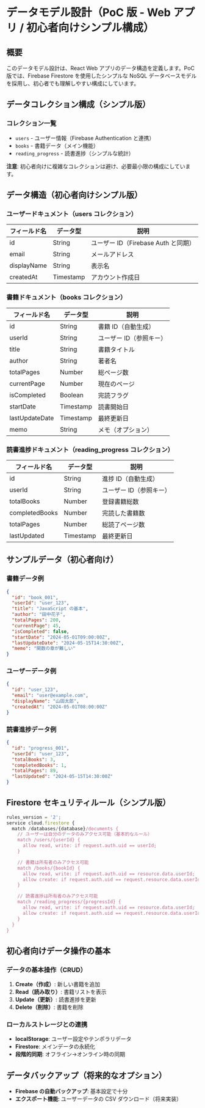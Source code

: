 # データモデル設計（PoC 版 - Web アプリ / 初心者向けシンプル構成）

## 概要

このデータモデル設計は、React Web アプリのデータ構造を定義します。PoC 版では、Firebase Firestore を使用したシンプルな NoSQL データベースモデルを採用し、初心者でも理解しやすい構成にしています。

## データコレクション構成（シンプル版）

### コレクション一覧

- `users` - ユーザー情報（Firebase Authentication と連携）
- `books` - 書籍データ（メイン機能）
- `reading_progress` - 読書進捗（シンプルな統計）

**注意**: 初心者向けに複雑なコレクションは避け、必要最小限の構成にしています。

## データ構造（初心者向けシンプル版）

### ユーザードキュメント（users コレクション）

| フィールド名 | データ型  | 説明                               |
| ------------ | --------- | ---------------------------------- |
| id           | String    | ユーザー ID（Firebase Auth と同期） |
| email        | String    | メールアドレス                     |
| displayName  | String    | 表示名                             |
| createdAt    | Timestamp | アカウント作成日                   |

### 書籍ドキュメント（books コレクション）

| フィールド名   | データ型  | 説明                     |
| -------------- | --------- | ------------------------ |
| id             | String    | 書籍 ID（自動生成）      |
| userId         | String    | ユーザー ID（参照キー）  |
| title          | String    | 書籍タイトル             |
| author         | String    | 著者名                   |
| totalPages     | Number    | 総ページ数               |
| currentPage    | Number    | 現在のページ             |
| isCompleted    | Boolean   | 完読フラグ               |
| startDate      | Timestamp | 読書開始日               |
| lastUpdateDate | Timestamp | 最終更新日               |
| memo           | String    | メモ（オプション）       |

### 読書進捗ドキュメント（reading_progress コレクション）

| フィールド名   | データ型 | 説明                    |
| -------------- | -------- | ----------------------- |
| id             | String   | 進捗 ID（自動生成）     |
| userId         | String   | ユーザー ID（参照キー） |
| totalBooks     | Number   | 登録書籍総数            |
| completedBooks | Number   | 完読した書籍数          |
| totalPages     | Number   | 総読了ページ数          |
| lastUpdated    | Timestamp| 最終更新日              |

## サンプルデータ（初心者向け）

### 書籍データ例

```json
{
  "id": "book_001",
  "userId": "user_123",
  "title": "JavaScript の基本",
  "author": "田中花子",
  "totalPages": 200,
  "currentPage": 45,
  "isCompleted": false,
  "startDate": "2024-05-01T09:00:00Z",
  "lastUpdateDate": "2024-05-15T14:30:00Z",
  "memo": "関数の章が難しい"
}
```

### ユーザーデータ例

```json
{
  "id": "user_123",
  "email": "user@example.com",
  "displayName": "山田太郎",
  "createdAt": "2024-05-01T08:00:00Z"
}
```

### 読書進捗データ例

```json
{
  "id": "progress_001",
  "userId": "user_123",
  "totalBooks": 3,
  "completedBooks": 1,
  "totalPages": 89,
  "lastUpdated": "2024-05-15T14:30:00Z"
}
```

## Firestore セキュリティルール（シンプル版）

```javascript
rules_version = '2';
service cloud.firestore {
  match /databases/{database}/documents {
    // ユーザーは自分のデータのみアクセス可能（基本的なルール）
    match /users/{userId} {
      allow read, write: if request.auth.uid == userId;
    }

    // 書籍は所有者のみアクセス可能
    match /books/{bookId} {
      allow read, write: if request.auth.uid == resource.data.userId;
      allow create: if request.auth.uid == request.resource.data.userId;
    }

    // 読書進捗は所有者のみアクセス可能
    match /reading_progress/{progressId} {
      allow read, write: if request.auth.uid == resource.data.userId;
      allow create: if request.auth.uid == request.resource.data.userId;
    }
  }
}
```

## 初心者向けデータ操作の基本

### データの基本操作（CRUD）

1. **Create（作成）**: 新しい書籍を追加
2. **Read（読み取り）**: 書籍リストを表示
3. **Update（更新）**: 読書進捗を更新
4. **Delete（削除）**: 書籍を削除

### ローカルストレージとの連携

- **localStorage**: ユーザー設定やテンポラリデータ
- **Firestore**: メインデータの永続化
- **段階的同期**: オフライン→オンライン時の同期

## データバックアップ（将来的なオプション）

- **Firebase の自動バックアップ**: 基本設定で十分
- **エクスポート機能**: ユーザーデータの CSV ダウンロード（将来実装）

<!-- Generated by Copilot -->

